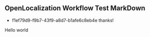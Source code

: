 ## OpenLocalization Workflow Test MarkDown
* f1ef79d9-f9b7-43f9-a8d7-b1afe6c8eb4e 
thanks!

Hello world